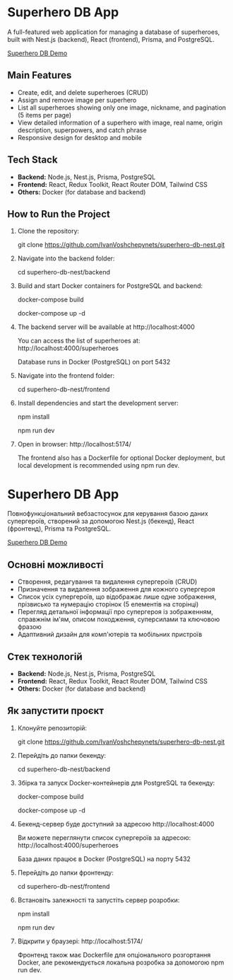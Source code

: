 # Superhero DB App

A full-featured web application for managing a database of superheroes, built with Nest.js (backend), React (frontend), Prisma, and PostgreSQL.

[Superhero DB Demo](https://drive.google.com/file/d/1AfpHnTONCP9zxelikkmn0qR2gWLVYY70/view?usp=sharing)

## Main Features

- Create, edit, and delete superheroes (CRUD)
- Assign and remove image per superhero
- List all superheroes showing only one image, nickname, and pagination (5 items per page)
- View detailed information of a superhero with image, real name, origin description, superpowers, and catch phrase
- Responsive design for desktop and mobile

## Tech Stack

- **Backend:** Node.js, Nest.js, Prisma, PostgreSQL
- **Frontend:** React, Redux Toolkit, React Router DOM, Tailwind CSS
- **Others:** Docker (for database and backend)

## How to Run the Project

1. Clone the repository:

   git clone https://github.com/IvanVoshchepynets/superhero-db-nest.git

2. Navigate into the backend folder:

   cd superhero-db-nest/backend

3. Build and start Docker containers for PostgreSQL and backend:

   docker-compose build

   docker-compose up -d

4. The backend server will be available at http://localhost:4000

   You can access the list of superheroes at: http://localhost:4000/superheroes

   Database runs in Docker (PostgreSQL) on port 5432

5. Navigate into the frontend folder:

   cd superhero-db-nest/frontend

6. Install dependencies and start the development server:

   npm install

   npm run dev

7. Open in browser: http://localhost:5174/

   The frontend also has a Dockerfile for optional Docker deployment, but local development is recommended using npm run dev.

# Superhero DB App

Повнофункціональний вебзастосунок для керування базою даних супергероїв, створений за допомогою Nest.js (бекенд), React (фронтенд), Prisma та PostgreSQL.

[Superhero DB Demo](https://drive.google.com/file/d/1AfpHnTONCP9zxelikkmn0qR2gWLVYY70/view?usp=sharing)

## Основні можливості

- Створення, редагування та видалення супергероїв (CRUD)
- Призначення та видалення зображення для кожного супергероя
- Список усіх супергероїв, що відображає лише одне зображення, прізвисько та нумерацію сторінок (5 елементів на сторінці)
- Перегляд детальної інформації про супергероя із зображенням, справжнім ім'ям, описом походження, суперсилами та ключовою фразою
- Адаптивний дизайн для комп'ютерів та мобільних пристроїв

## Стек технологій

- **Backend:** Node.js, Nest.js, Prisma, PostgreSQL
- **Frontend:** React, Redux Toolkit, React Router DOM, Tailwind CSS
- **Others:** Docker (for database and backend)

## Як запустити проєкт

1. Клонуйте репозиторій:

   git clone https://github.com/IvanVoshchepynets/superhero-db-nest.git

2. Перейдіть до папки бекенду:

   cd superhero-db-nest/backend

3. Збірка та запуск Docker-контейнерів для PostgreSQL та бекенду:

   docker-compose build

   docker-compose up -d

4. Бекенд-сервер буде доступний за адресою http://localhost:4000

   Ви можете переглянути список супергероїв за адресою: http://localhost:4000/superheroes

   База даних працює в Docker (PostgreSQL) на порту 5432

5. Перейдіть до папки фронтенду:

   cd superhero-db-nest/frontend

6. Встановіть залежності та запустіть сервер розробки:

   npm install

   npm run dev

7. Відкрити у браузері: http://localhost:5174/

   Фронтенд також має Dockerfile для опціонального розгортання Docker, але рекомендується локальна розробка за допомогою npm run dev.
